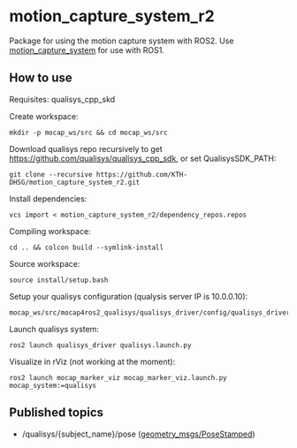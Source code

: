 # motion_capture_system_r2

Package for using the motion capture system with ROS2. Use [motion_capture_system](https://github.com/KTH-DHSG/motion_capture_system) for use with ROS1.

## How to use

Requisites: qualisys_cpp_skd

Create workspace:
```
mkdir -p mocap_ws/src && cd mocap_ws/src
```
Download qualisys repo recursively to get https://github.com/qualisys/qualisys_cpp_sdk, or set QualisysSDK_PATH:
```
git clone --recursive https://github.com/KTH-DHSG/motion_capture_system_r2.git
```
Install dependencies:
```
vcs import < motion_capture_system_r2/dependency_repos.repos
```
Compiling workspace:
```
cd .. && colcon build --symlink-install
```
Source workspace:
```
source install/setup.bash
```
Setup your qualisys configuration (qualysis server IP is 10.0.0.10):
```
mocap_ws/src/mocap4ros2_qualisys/qualisys_driver/config/qualisys_driver_params.yaml
```
Launch qualisys system:
```
ros2 launch qualisys_driver qualisys.launch.py
```
Visualize in rViz (not working at the moment):
```
ros2 launch mocap_marker_viz mocap_marker_viz.launch.py mocap_system:=qualisys
```

## Published topics

- /qualisys/{subject_name}/pose ([geometry_msgs/PoseStamped](http://docs.ros.org/en/api/geometry_msgs/html/msg/PoseStamped.html))
